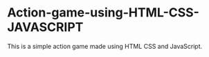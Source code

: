 # Action-game-using-HTML-CSS-JAVASCRIPT
This is a simple action game made using HTML CSS and JavaScript.
